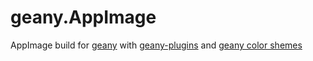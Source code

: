 # geany.AppImage
AppImage build for [geany](https://github.com/geany/geany) with [geany-plugins](https://github.com/geany/geany-plugins) and [geany color shemes](https://github.com/geany/geany-themes)
